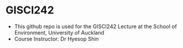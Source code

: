 # GISCI242

* This github repo is used for the GISCI242 Lecture at the School of Environment, University of Auckland
* Course Instructor: Dr Hyesop Shin

